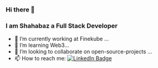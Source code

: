 ### Hi there 👋
### I am Shahabaz a Full Stack Developer

- 🔭 I’m currently working at Finekube ...
- 🌱 I’m learning Web3...
- 👯 I’m looking to collaborate on open-source-projects ...
- 📫 How to reach me:
[![LinkedIn Badge](https://img.shields.io/badge/LinkedIn-Profile-informational?style=flat&logo=linkedin&logoColor=white&color=0D76A8)](https://www.linkedin.com/in/shahabaz-kc-4ab5a5195/)
